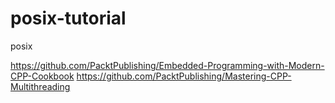 # posix-tutorial
posix


https://github.com/PacktPublishing/Embedded-Programming-with-Modern-CPP-Cookbook
https://github.com/PacktPublishing/Mastering-CPP-Multithreading
